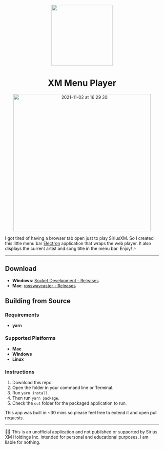 <p align="center">
  <img width="200" height="200" src="https://user-images.githubusercontent.com/1231836/139956348-2375379c-1892-49d3-ab80-48bfea3ef1b6.png">
</p>

<h1 align="center">XM Menu Player</h1>

<p align="center">
<img width="450" alt="2021-11-02 at 16 29 30" src="https://user-images.githubusercontent.com/1231836/139956753-43875870-2de4-4fdd-b65c-267765b15c98.png">
</p>

I got tired of having a browser tab open just to play SiriusXM. So I created this little menu bar [Electron](https://www.electronjs.org/) application that wraps the web player. It also displays the current artist and song title in the menu bar. Enjoy! 🎶

---

## Download

 - **Windows**: [Socket Development - Releases](https://github.com/Socket-Development/XM-Menu-Player/releases)
 - **Mac**: [rosswaycaster - Releases](https://github.com/rosswaycaster/XM-Menu-Player/releases)
 
## Building from Source

### Requirements

 - **yarn**

### Supported Platforms

 - **Mac**
 - **Windows**
 - **Linux**

### Instructions

1. Download this repo.
2. Open the folder in your command line or Terminal.
3. Run `yarn install`.
4. Then run `yarn package`.
5. Check the `out` folder for the packaged application to run.

This app was built in ~30 mins so please feel free to extend it and open pull requests.

---

🧑‍⚖️ This is an unofficial application and not published or supported by Sirius XM Holdings Inc. Intended for personal and educational purposes. I am liable for nothing.
